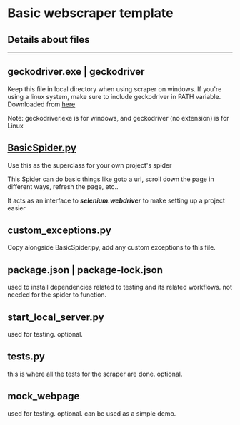 # Basic webscraper template


## Details about files

---

## geckodriver.exe | geckodriver

Keep this file in local directory when using scraper on windows. If you're using a linux system, make sure to include geckodriver in PATH variable. Downloaded from [here](https://github.com/mozilla/geckodriver/releases)

Note: geckodriver.exe is for windows, and geckodriver (no extension) is for Linux

## [BasicSpider.py](https://github.com/aziznal/basic-web-scraper/blob/master/BasicSpider.py)

Use this as the superclass for your own project's spider

This Spider can do basic things like goto a url, scroll down the page in different ways, refresh the page, etc..

It acts as an interface to _**selenium.webdriver**_ to make setting up a project easier

## custom_exceptions.py

Copy alongside BasicSpider.py, add any custom exceptions to this file.

## package.json | package-lock.json
used to install dependencies related to testing and its related workflows. not needed for the spider to function.

## start_local_server.py
used for testing. optional.

## tests.py
this is where all the tests for the scraper are done. optional.

## mock_webpage
used for testing. optional. can be used as a simple demo.
